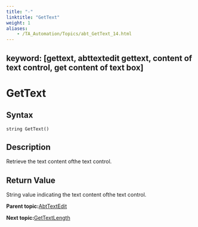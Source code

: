 ```yaml
--- 
title: "-"
linktitle: "GetText"
weight: 1
aliases: 
    - /TA_Automation/Topics/abt_GetText_14.html
---
```

keyword: [gettext, abttextedit gettext, content of text control, get content of text box]
---

# GetText

## Syntax

`string GetText()`

## Description

Retrieve the text content ofthe text control.

## Return Value

String value indicating the text content ofthe text control.

**Parent topic:**[AbtTextEdit](/TA_Automation/Topics/abt_AbtTextEdit.html)

**Next topic:**[GetTextLength](/TA_Automation/Topics/abt_GetTextLength_14.html)

